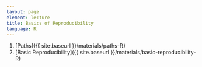 ```yaml
---
layout: page
element: lecture
title: Basics of Reproducibility
language: R
---
```


1. [Paths]({{ site.baseurl }}/materials/paths-R)
2. [Basic Reproducibility]({{ site.baseurl }}/materials/basic-reproducibility-R)
